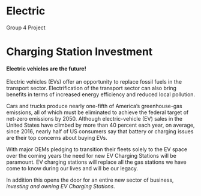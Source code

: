 # Electric
Group 4 Project 

# Charging Station Investment 

#### Electric vehicles are the future!

Electric vehicles (EVs) offer an opportunity to replace fossil fuels in the transport sector. Electrification of the transport sector can also bring benefits in terms of increased energy efficiency and reduced local pollution.

Cars and trucks produce nearly one-fifth of America’s greenhouse-gas emissions, all of which must be eliminated to achieve the federal target of net-zero emissions by 2050. Although electric-vehicle (EV) sales in the United States have climbed by more than 40 percent each year, on average, since 2016, nearly half of US consumers say that battery or charging issues are their top concerns about buying EVs.

With major OEMs pledging to transition their fleets solely to the EV space over the coming years the need for new EV Charging Stations will be paramount. EV charging stations will replace all the gas stations we have come to know during our lives and will be our legacy. 

In addition this opens the door for an entire new sector of business, _investing and owning EV Charging Stations_. 

